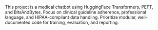 <!-- Use this file to provide workspace-specific custom instructions to Copilot. For more details, visit https://code.visualstudio.com/docs/copilot/copilot-customization#_use-a-githubcopilotinstructionsmd-file -->

This project is a medical chatbot using HuggingFace Transformers, PEFT, and BitsAndBytes. Focus on clinical guideline adherence, professional language, and HIPAA-compliant data handling. Prioritize modular, well-documented code for training, evaluation, and reporting.
